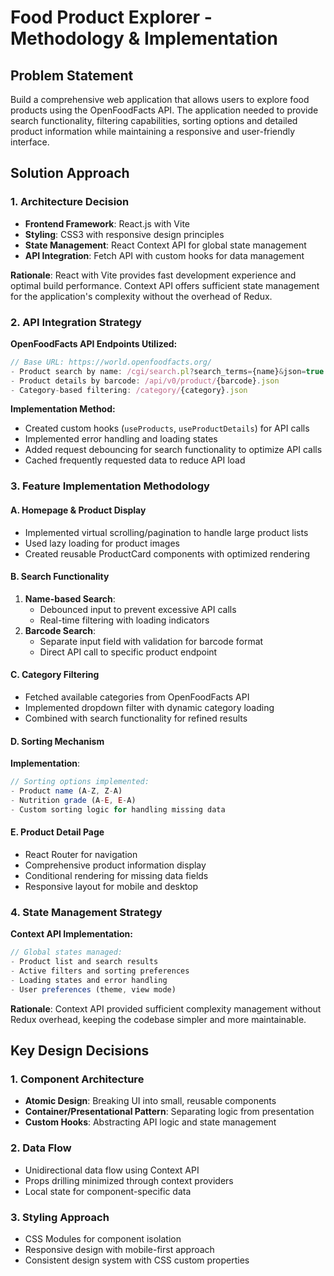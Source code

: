 # Food Product Explorer - Methodology & Implementation

## Problem Statement
Build a comprehensive web application that allows users to explore food products using the OpenFoodFacts API. The application needed to provide search functionality, filtering capabilities, sorting options and detailed product information while maintaining a responsive and user-friendly interface.


## Solution Approach
### 1. Architecture Decision

- **Frontend Framework**: React.js with Vite
- **Styling**: CSS3 with responsive design principles
- **State Management**: React Context API for global state management
- **API Integration**: Fetch API with custom hooks for data management

**Rationale**: React with Vite provides fast development experience and optimal build performance. Context API offers sufficient state management for the application's complexity without the overhead of Redux.


### 2. API Integration Strategy

**OpenFoodFacts API Endpoints Utilized:**
```javascript
// Base URL: https://world.openfoodfacts.org/
- Product search by name: /cgi/search.pl?search_terms={name}&json=true
- Product details by barcode: /api/v0/product/{barcode}.json
- Category-based filtering: /category/{category}.json
```

**Implementation Method:**
- Created custom hooks (`useProducts`, `useProductDetails`) for API calls
- Implemented error handling and loading states
- Added request debouncing for search functionality to optimize API calls
- Cached frequently requested data to reduce API load


### 3. Feature Implementation Methodology

#### A. Homepage & Product Display
- Implemented virtual scrolling/pagination to handle large product lists
- Used lazy loading for product images
- Created reusable ProductCard components with optimized rendering

#### B. Search Functionality
1. **Name-based Search**: 
   - Debounced input to prevent excessive API calls
   - Real-time filtering with loading indicators
2. **Barcode Search**: 
   - Separate input field with validation for barcode format
   - Direct API call to specific product endpoint

#### C. Category Filtering
- Fetched available categories from OpenFoodFacts API
- Implemented dropdown filter with dynamic category loading
- Combined with search functionality for refined results

#### D. Sorting Mechanism
**Implementation**:
```javascript
// Sorting options implemented:
- Product name (A-Z, Z-A)
- Nutrition grade (A-E, E-A)
- Custom sorting logic for handling missing data
```

#### E. Product Detail Page

- React Router for navigation
- Comprehensive product information display
- Conditional rendering for missing data fields
- Responsive layout for mobile and desktop

  
### 4. State Management Strategy

**Context API Implementation:**
```javascript
// Global states managed:
- Product list and search results
- Active filters and sorting preferences
- Loading states and error handling
- User preferences (theme, view mode)
```

**Rationale**: Context API provided sufficient complexity management without Redux overhead, keeping the codebase simpler and more maintainable.


## Key Design Decisions

### 1. Component Architecture
- **Atomic Design**: Breaking UI into small, reusable components
- **Container/Presentational Pattern**: Separating logic from presentation
- **Custom Hooks**: Abstracting API logic and state management

### 2. Data Flow
- Unidirectional data flow using Context API
- Props drilling minimized through context providers
- Local state for component-specific data

### 3. Styling Approach
- CSS Modules for component isolation
- Responsive design with mobile-first approach
- Consistent design system with CSS custom properties


